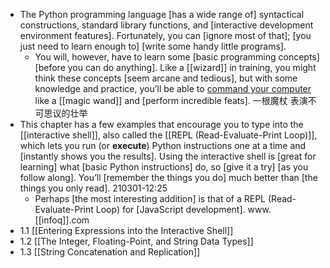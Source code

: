 - The Python programming language [has a wide range of] syntactical constructions, standard library functions, and [interactive development environment features]. Fortunately, you can [ignore most of that]; [you just need to learn enough to] [write some handy little programs].
    - You will, however, have to learn some [basic programming concepts] [before you can do anything]. Like a [[wizard]] in training, you might think these concepts [seem arcane and tedious], but with some knowledge and practice, you’ll be able to [command your computer]([[command]]) like a [[magic wand]] and [perform incredible feats]. 一根魔杖 表演不可思议的壮举
- This chapter has a few examples that encourage you to type into the [[interactive shell]], also called the [[REPL (Read-Evaluate-Print Loop)]], which lets you run (or __execute__) Python instructions one at a time and [instantly shows you the results]. Using the interactive shell is [great for learning] what [basic Python instructions] do, so [give it a try] [as you follow along]. You’ll [remember the things you do] much better than [the things you only read].
210301-12:25
    - Perhaps [the most interesting addition] is that of a REPL (Read-Evaluate-Print Loop) for [JavaScript development]. www.[[infoq]].com
- 1.1 [[Entering Expressions into the Interactive Shell]]
- 1.2 [[The Integer, Floating-Point, and String Data Types]]
- 1.3 [[String Concatenation and Replication]]
